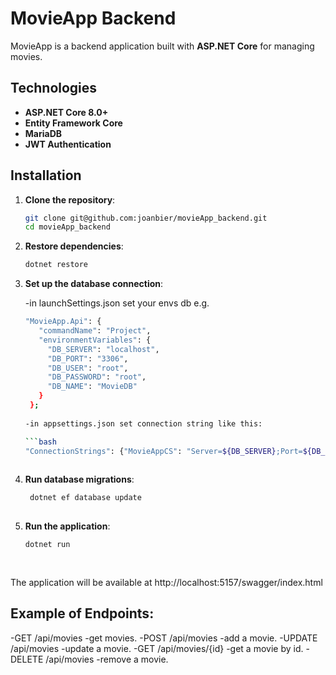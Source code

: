 # MovieApp Backend

MovieApp is a backend application built with **ASP.NET Core** for managing movies.

## Technologies

- **ASP.NET Core 8.0+**
- **Entity Framework Core**
- **MariaDB**
- **JWT Authentication**

## Installation

1. **Clone the repository**:

   ```bash
   git clone git@github.com:joanbier/movieApp_backend.git
   cd movieApp_backend
   
2. **Restore dependencies**:

   ```bash
   dotnet restore

3. **Set up the database connection**:

   -in launchSettings.json set your envs db e.g.

   ```bash      
   "MovieApp.Api": {
      "commandName": "Project",
      "environmentVariables": {
        "DB_SERVER": "localhost",
        "DB_PORT": "3306",
        "DB_USER": "root",
        "DB_PASSWORD": "root",
        "DB_NAME": "MovieDB"
      }
    };
    
   -in appsettings.json set connection string like this:

   ```bash      
   "ConnectionStrings": {"MovieAppCS": "Server=${DB_SERVER};Port=${DB_PORT};Database=${DB_NAME};User=${DB_USER};Password=${DB_PASSWORD};"};   
  
  4. **Run database migrations**:

     ```bash
      dotnet ef database update
  
  5. **Run the application**:

     ```bash      
     dotnet run
  
  
  The application will be available at http://localhost:5157/swagger/index.html
  
  ## **Example of Endpoints**:
  
  -GET /api/movies -get movies.
  -POST /api/movies -add a movie.
  -UPDATE /api/movies -update a movie.
  -GET /api/movies/{id} -get a movie by id.
  -DELETE /api/movies -remove a movie.
  
